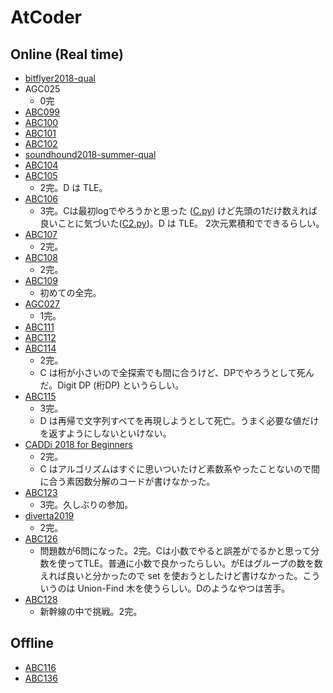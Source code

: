 # AtCoder

## Online (Real time)

- [bitflyer2018-qual](bitflyer2018-qual)
- AGC025
    - 0完
- [ABC099](ABC099)
- [ABC100](ABC100)
- [ABC101](ABC101)
- [ABC102](ABC102)
- [soundhound2018-summer-qual](soundhound2018-summer-qual)
- [ABC104](ABC104)
- [ABC105](ABC105)
    - 2完。D は TLE。
- [ABC106](ABC106)
    - 3完。Cは最初logでやろうかと思った ([C.py](ABC106/C.py)) けど先頭の1だけ数えれば良いことに気づいた([C2.py](ABC106/C2.py))。D は TLE。 2次元累積和でできるらしい。
- [ABC107](ABC107)
    - 2完。
- [ABC108](ABC108)
    - 2完。
- [ABC109](ABC109)
    - 初めての全完。
- [AGC027](AGC027)
    - 1完。
- [ABC111](ABC111)
- [ABC112](ABC112)
- [ABC114](ABC114)
    - 2完。
    - C は桁が小さいので全探索でも間に合うけど、DPでやろうとして死んだ。Digit DP (桁DP) というらしい。
- [ABC115](ABC115)
    - 3完。
    - D は再帰で文字列すべてを再現しようとして死亡。うまく必要な値だけを返すようにしないといけない。
- [CADDi 2018 for Beginners](caddi2018b)
    - 2完。
    - C はアルゴリズムはすぐに思いついたけど素数系やったことないので間に合う素因数分解のコードが書けなかった。
- [ABC123](ABC123)
    - 3完。久しぶりの参加。
- [diverta2019](diverta2019)
    - 2完。
- [ABC126](ABC126)
    - 問題数が6問になった。2完。Cは小数でやると誤差がでるかと思って分数を使ってTLE。普通に小数で良かったらしい。がEはグループの数を数えれば良いと分かったので set を使おうとしたけど書けなかった。こういうのは Union-Find 木を使うらしい。Dのようなやつは苦手。
- [ABC128](ABC128)
    - 新幹線の中で挑戦。2完。

## Offline

- [ABC116](ABC116)
- [ABC136](ABC136)
